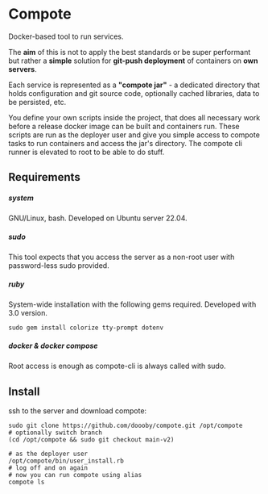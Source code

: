 # Compote
Docker-based tool to run services.

The **aim** of this is not to apply the best standards or be super performant but rather a **simple** solution for **git-push deployment** of containers on **own servers**.

Each service is represented as a **"compote jar"** - a dedicated directory that holds configuration and git source code, optionally cached libraries, data to be persisted, etc.

You define your own scripts inside the project, that does all necessary work before a release docker image can be built and containers run. These scripts are run as the deployer user and give you simple access to compote tasks to run containers and access the jar's directory. The compote cli runner is elevated to root to be able to do stuff.

## Requirements

##### system
GNU/Linux, bash. Developed on Ubuntu server 22.04.

##### sudo
This tool expects that you access the server as a non-root user with password-less sudo provided.

##### ruby
System-wide installation with the following gems required. Developed with 3.0 version.
```shell
sudo gem install colorize tty-prompt dotenv
```

##### docker & docker compose
Root access is enough as compote-cli is always called with sudo.

## Install

ssh to the server and download compote:
```shell
sudo git clone https://github.com/doooby/compote.git /opt/compote
# optionally switch branch
(cd /opt/compote && sudo git checkout main-v2)
```

```shell
# as the deployer user
/opt/compote/bin/user_install.rb
# log off and on again
# now you can run compote using alias
compote ls
```
